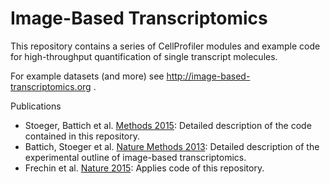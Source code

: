 # Image-Based Transcriptomics

This repository contains a series of CellProfiler modules and example code for high-throughput quantification of single transcript molecules. 

For example datasets (and more) see http://image-based-transcriptomics.org .

Publications
- Stoeger, Battich et al. [Methods 2015](http://www.sciencedirect.com/science/article/pii/S1046202315002091): Detailed description of the code contained in this repository.
- Battich, Stoeger et al. [Nature Methods 2013](https://www.pelkmanslab.org/wp-content/plugins/zotpress/lib/request/rss.file.php?api_user_id=1315290&download=DUV66T8F): Detailed description of the experimental outline of image-based transcriptomics.
- Frechin et al. [Nature 2015](http://www.pelkmanslab.org/wp-content/plugins/zotpress/lib/request/rss.file.php?api_user_id=1315290&download=G338T9AX): Applies code of this repository.


